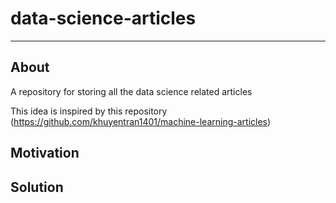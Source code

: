 # data-science-articles
_____

## About

A repository for storing all the data science related articles

This idea is inspired by this repository (https://github.com/khuyentran1401/machine-learning-articles)

## Motivation

## Solution




